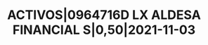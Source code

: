 ---
layout: asset
title: ACTIVOS|0964716D LX ALDESA FINANCIAL S|0,50|2021-11-03
isin: ES0541571016
---